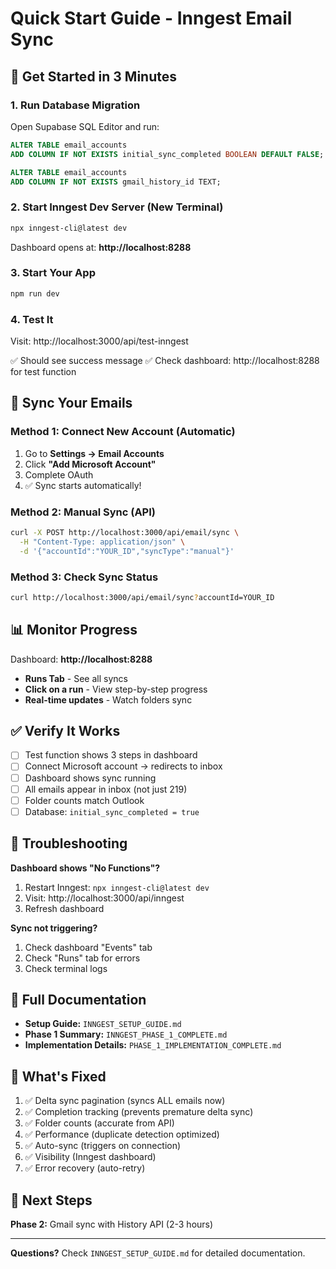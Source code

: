 # Quick Start Guide - Inngest Email Sync

## 🚀 Get Started in 3 Minutes

### 1. Run Database Migration

Open Supabase SQL Editor and run:

```sql
ALTER TABLE email_accounts
ADD COLUMN IF NOT EXISTS initial_sync_completed BOOLEAN DEFAULT FALSE;

ALTER TABLE email_accounts
ADD COLUMN IF NOT EXISTS gmail_history_id TEXT;
```

### 2. Start Inngest Dev Server (New Terminal)

```bash
npx inngest-cli@latest dev
```

Dashboard opens at: **http://localhost:8288**

### 3. Start Your App

```bash
npm run dev
```

### 4. Test It

Visit: http://localhost:3000/api/test-inngest

✅ Should see success message
✅ Check dashboard: http://localhost:8288 for test function

## 📧 Sync Your Emails

### Method 1: Connect New Account (Automatic)

1. Go to **Settings → Email Accounts**
2. Click **"Add Microsoft Account"**
3. Complete OAuth
4. ✅ Sync starts automatically!

### Method 2: Manual Sync (API)

```bash
curl -X POST http://localhost:3000/api/email/sync \
  -H "Content-Type: application/json" \
  -d '{"accountId":"YOUR_ID","syncType":"manual"}'
```

### Method 3: Check Sync Status

```bash
curl http://localhost:3000/api/email/sync?accountId=YOUR_ID
```

## 📊 Monitor Progress

Dashboard: **http://localhost:8288**

- **Runs Tab** - See all syncs
- **Click on a run** - View step-by-step progress
- **Real-time updates** - Watch folders sync

## ✅ Verify It Works

- [ ] Test function shows 3 steps in dashboard
- [ ] Connect Microsoft account → redirects to inbox
- [ ] Dashboard shows sync running
- [ ] All emails appear in inbox (not just 219)
- [ ] Folder counts match Outlook
- [ ] Database: `initial_sync_completed = true`

## 🐛 Troubleshooting

**Dashboard shows "No Functions"?**

1. Restart Inngest: `npx inngest-cli@latest dev`
2. Visit: http://localhost:3000/api/inngest
3. Refresh dashboard

**Sync not triggering?**

1. Check dashboard "Events" tab
2. Check "Runs" tab for errors
3. Check terminal logs

## 📖 Full Documentation

- **Setup Guide:** `INNGEST_SETUP_GUIDE.md`
- **Phase 1 Summary:** `INNGEST_PHASE_1_COMPLETE.md`
- **Implementation Details:** `PHASE_1_IMPLEMENTATION_COMPLETE.md`

## 🎯 What's Fixed

1. ✅ Delta sync pagination (syncs ALL emails now)
2. ✅ Completion tracking (prevents premature delta sync)
3. ✅ Folder counts (accurate from API)
4. ✅ Performance (duplicate detection optimized)
5. ✅ Auto-sync (triggers on connection)
6. ✅ Visibility (Inngest dashboard)
7. ✅ Error recovery (auto-retry)

## 🚀 Next Steps

**Phase 2:** Gmail sync with History API (2-3 hours)

---

**Questions?** Check `INNGEST_SETUP_GUIDE.md` for detailed documentation.

